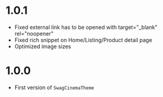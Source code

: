 # 1.0.1
- Fixed external link has to be opened with target="_blank" rel="noopener"
- Fixed rich snippet on Home/Listing/Product detail page
- Optimized image sizes

# 1.0.0
- First version of `SwagCinemaTheme`
